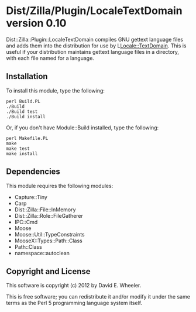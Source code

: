 Dist/Zilla/Plugin/LocaleTextDomain version 0.10
================================================

Dist::Zilla::Plugin::LocaleTextDomain compiles GNU gettext language files and
adds them into the distribution for use by L<Locale::TextDomain>. This is
useful if your distribution maintains gettext language files in a directory,
with each file named for a language.

Installation
------------

To install this module, type the following:

    perl Build.PL
    ./Build
    ./Build test
    ./Build install

Or, if you don't have Module::Build installed, type the following:

    perl Makefile.PL
    make
    make test
    make install

Dependencies
------------

This module requires the following modules:

* Capture::Tiny
* Carp
* Dist::Zilla::File::InMemory
* Dist::Zilla::Role::FileGatherer
* IPC::Cmd
* Moose
* Moose::Util::TypeConstraints
* MooseX::Types::Path::Class
* Path::Class
* namespace::autoclean

Copyright and License
---------------------

This software is copyright (c) 2012 by David E. Wheeler.

This is free software; you can redistribute it and/or modify it under the same
terms as the Perl 5 programming language system itself.
